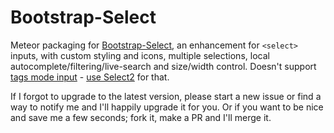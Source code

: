 Bootstrap-Select
================

Meteor packaging for [Bootstrap-Select](http://silviomoreto.github.io/bootstrap-select/), an enhancement for `<select>` inputs, with custom styling and icons, multiple selections, local autocomplete/filtering/live-search and size/width control. Doesn't support [tags mode input](https://github.com/silviomoreto/bootstrap-select/issues/565) - [use Select2](https://github.com/TimSchlechter/bootstrap-tagsinput/issues/123) for that.

If I forgot to upgrade to the latest version, please start a new issue
or find a way to notify me and I'll happily upgrade it for you. Or if you want
to be nice and save me a few seconds; fork it, make a PR and I'll merge it.

